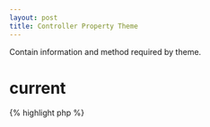 ```yaml
---
layout: post
title: Controller Property Theme
---
```


Contain information and method required by theme.

current
=======

{% highlight php %}
<?php
/**
 * Get current used theme.
 *
 * @param string name The view name to append to the current theme name.
 * @return string current theme, optionally with suffix $name.
 *
 */
{% endhighlight %}

file
====

{% highlight php %}
<?php
/**
 * Load the theme file based on current active theme.
 *
 * @param string name The view name.
 * @param array params List of var-value pair of data to send to view.
 *
 * @return string the view html content
 */
{% endhighlight %}

load
====

{% highlight php %}
<?php
/**
 * Load the theme view
 *
 * @param string name The view name.
 * @param array params List of var-value data to send to view.
 * @param boolean return Return the HTML instead of print it to output buffer.
 *
 * @return string html on $return, void otherwise.
 */
{% endhighlight %}

static
======

{% highlight php %}
<?php
/**
 * Get absolute path to theme static file.
 *
 * @param string name The theme static file name.
 *
 * @return string absolute path to theme static file.
 */
{% endhighlight %}
